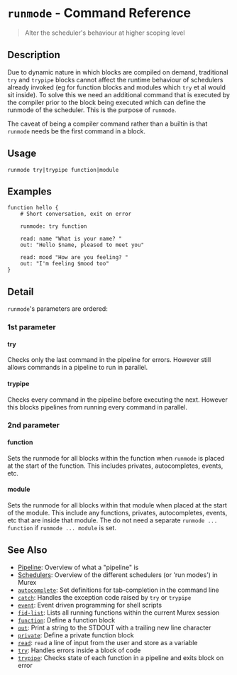 # `runmode` - Command Reference

> Alter the scheduler's behaviour at higher scoping level

## Description

Due to dynamic nature in which blocks are compiled on demand, traditional `try`
and `trypipe` blocks cannot affect the runtime behaviour of schedulers already
invoked (eg for function blocks and modules which `try` et al would sit inside).
To solve this we need an additional command that is executed by the compiler
prior to the block being executed which can define the runmode of the scheduler.
This is the purpose of `runmode`.

The caveat of being a compiler command rather than a builtin is that `runmode`
needs be the first command in a block.

## Usage

```
runmode try|trypipe function|module
```

## Examples

```
function hello {
    # Short conversation, exit on error
    
    runmode: try function

    read: name "What is your name? "
    out: "Hello $name, pleased to meet you"
    
    read: mood "How are you feeling? "
    out: "I'm feeling $mood too"
}
```

## Detail

`runmode`'s parameters are ordered:

### 1st parameter

#### try

Checks only the last command in the pipeline for errors. However still allows
commands in a pipeline to run in parallel.

#### trypipe

Checks every command in the pipeline before executing the next. However this
blocks pipelines from running every command in parallel.

### 2nd parameter

#### function

Sets the runmode for all blocks within the function when `runmode` is placed at
the start of the function. This includes privates, autocompletes, events, etc.

#### module

Sets the runmode for all blocks within that module when placed at the start of
the module. This include any functions, privates, autocompletes, events, etc
that are inside that module. The do not need a separate `runmode ... function`
if `runmode ... module` is set.

## See Also

* [Pipeline](../user-guide/pipeline.md):
  Overview of what a "pipeline" is
* [Schedulers](../user-guide/schedulers.md):
  Overview of the different schedulers (or 'run modes') in Murex
* [`autocomplete`](../commands/autocomplete.md):
  Set definitions for tab-completion in the command line
* [`catch`](../commands/catch.md):
  Handles the exception code raised by `try` or `trypipe` 
* [`event`](../commands/event.md):
  Event driven programming for shell scripts
* [`fid-list`](../commands/fid-list.md):
  Lists all running functions within the current Murex session
* [`function`](../commands/function.md):
  Define a function block
* [`out`](../commands/out.md):
  Print a string to the STDOUT with a trailing new line character
* [`private`](../commands/private.md):
  Define a private function block
* [`read`](../commands/read.md):
  `read` a line of input from the user and store as a variable
* [`try`](../commands/try.md):
  Handles errors inside a block of code
* [`trypipe`](../commands/trypipe.md):
  Checks state of each function in a pipeline and exits block on error